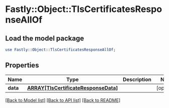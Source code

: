 # Fastly::Object::TlsCertificatesResponseAllOf

## Load the model package
```perl
use Fastly::Object::TlsCertificatesResponseAllOf;
```

## Properties
Name | Type | Description | Notes
------------ | ------------- | ------------- | -------------
**data** | [**ARRAY[TlsCertificateResponseData]**](TlsCertificateResponseData.md) |  | [optional] 

[[Back to Model list]](../README.md#documentation-for-models) [[Back to API list]](../README.md#documentation-for-api-endpoints) [[Back to README]](../README.md)



